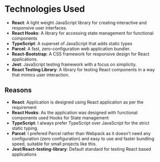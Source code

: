 # Technologies Used

- **React**: A light weight JavaScript library for creating interactive and responsive user interfaces.
- **React Hooks**: A library for accessing state management for functional components
- **TypeScript**: A superset of JavaScript that adds static types
- **Parcel**: A fast, zero-configuration web application bundler.
- **React-Bootstrap**: A CSS framework for responsive design for React applications.
- **Jest**: JavaScript testing framework with a focus on simplicity.
- **React Testing Library**: A library for testing React components in a way that mimics user interaction.

## Reasons

- **React**: Application is designed using React application as per the requirement
- **React Hooks**: As the application was designed with functional components used Hooks for State management
- **TypeScript**: I always prefer TypeScript over JavaScript for the strict static typing.
- **Parcel**: I prefered Parcel rather than Webpack as it doesn't need any configuration (zero configuration) and easy to use and faster bundling speed, suitable for small projects like this.
- **Jest**/**React-testing-library**: Default standard for testing React based applications 
